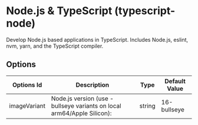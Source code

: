 
# Node.js & TypeScript (typescript-node)

Develop Node.js based applications in TypeScript. Includes Node.js, eslint, nvm, yarn, and the TypeScript compiler.

## Options

| Options Id | Description | Type | Default Value |
|-----|-----|-----|-----|
| imageVariant | Node.js version (use -bullseye variants on local arm64/Apple Silicon): | string | 16-bullseye |
